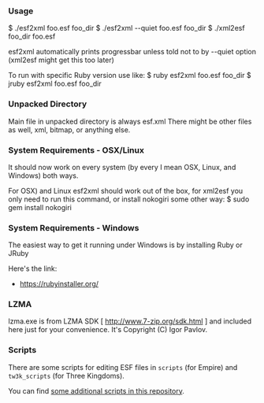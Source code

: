### Usage
$ ./esf2xml foo.esf foo_dir
$ ./esf2xml --quiet foo.esf foo_dir
$ ./xml2esf foo_dir foo.esf

esf2xml automatically prints progressbar unless told not to by --quiet option
(xml2esf might get this too later)

To run with specific Ruby version use like:
$ ruby esf2xml foo.esf foo_dir
$ jruby esf2xml foo.esf foo_dir

### Unpacked Directory
Main file in unpacked directory is always esf.xml
There might be other files as well, xml, bitmap, or anything else.

### System Requirements - OSX/Linux
It should now work on every system (by every I mean OSX, Linux, and Windows) both ways.

For OSX) and Linux esf2xml should work out of the box, for xml2esf you only need to run this command, or install nokogiri some other way:
$ sudo gem install nokogiri

### System Requirements - Windows
The easiest way to get it running under Windows is by installing Ruby or JRuby

Here's the link:
* https://rubyinstaller.org/

### LZMA

lzma.exe is from LZMA SDK [ http://www.7-zip.org/sdk.html ] and
included here just for your convenience. It's Copyright (C) Igor Pavlov.

### Scripts

There are some scripts for editing ESF files in `scripts` (for Empire) and `tw3k_scripts` (for Three Kingdoms).

You can find [some additional scripts in this repository](https://github.com/ilia-sharafutdinov/empire_vanilla_files/blob/master/esf_scripts/README.md).
